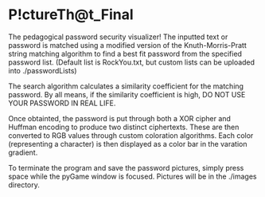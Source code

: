 # P!ctureTh@t_Final
The pedagogical password security visualizer!
The inputted text or password is matched using a modified version of the Knuth-Morris-Pratt string matching algorithm to find a best fit password from the 
specified password list.
(Default list is RockYou.txt, but custom lists can be uploaded into ./passwordLists)

The search algorithm calculates a similarity coefficient for the matching password. By all means, if the similarity coefficient is high, DO NOT USE YOUR PASSWORD IN REAL LIFE.

Once obtainted, the password is put through both a XOR cipher and Huffman encoding to produce two distinct ciphertexts. These are then converted to RGB values through 
custom coloration algorithms. Each color (representing a character) is then displayed as a color bar in the varation gradient.

To terminate the program and save the password pictures, simply press space while the pyGame window is focused. Pictures will be in the ./images directory.
